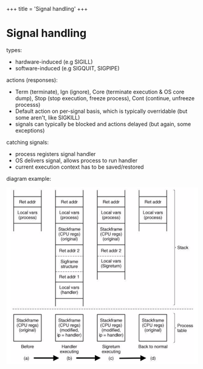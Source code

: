 +++
title = 'Signal handling'
+++
# Signal handling
types:

- hardware-induced (e.g SIGILL)
- software-induced (e.g SIGQUIT, SIGPIPE)

actions (responses):

- Term (terminate), Ign (ignore), Core (terminate execution & OS core dump), Stop (stop execution, freeze process), Cont (continue, unfreeze processs)
- Default action on per-signal basis, which is typically overridable (but some aren't, like SIGKILL)
- signals can typically be blocked and actions delayed (but again, some exceptions)

catching signals:

- process registers signal handler
- OS delivers signal, allows process to run handler
- current execution context has to be saved/restored

diagram example:

![](039ab127aa97667446c4b511855273ca.png)
